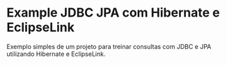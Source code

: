 # Example JDBC JPA com Hibernate e EclipseLink

Exemplo simples de um projeto para treinar consultas com JDBC e JPA utilizando Hibernate e EclipseLink.
